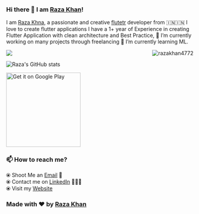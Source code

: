 ### Hi there 👋 I am [Raza Khan](https://razakhan.netlify.app)!
I am [Raza Khna](https://razakhan.netlify.app), a passionate and creative [flutetr](https://flutter.dev/) developer from 🇮🇳🇮🇳 
I love to create flutter applications I have a 1+ year of Experience in creating Flutter Application with clean architecture and Best Practice,
🔭 I’m currently working on many projects through freelancing 🌱 I’m currently learning ML.




<div>

<img align="center" src="https://github-readme-stats.vercel.app/api/top-langs/?username=codebyrazakhan&theme=dark" />
<img align="right" src="https://github-readme-streak-stats.herokuapp.com/?user=codebyrazakhan&" alt="razakhan4772" />
</div>

![Raza's GitHub stats](https://github-readme-stats.vercel.app/api?username=codebyrazakhan&show_icons=true&theme=dark)




<a href="https://play.google.com/store/apps/details?id=com.vc.vibeus&pcampaignid=pcampaignidMKT-Other-global-all-co-prtnr-py-PartBadge-Mar2515-1">
<img alt="Get it on Google Play" width="200" src="https://play.google.com/intl/en_us/badges/static/images/badges/en_badge_web_generic.png" />	</a>


 
### 📫 How to reach me?
  ⦿ Shoot Me an [Email](mailto:rk6265766@gmail.com) 💌 <br>
  ⦿ Contact me on [LinkedIn](https://www.linkedin.com/in/thisisrazakhan) 👨🏻‍💻 <br>
  ⦿ Visit my [Website](https://razakhan.netlify.app/) 
### Made with ❤️ by [Raza Khan](https://razakhan.netlify.app)


